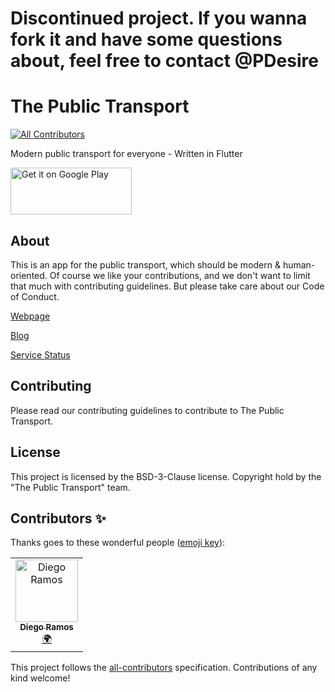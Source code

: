 # Discontinued project. If you wanna fork it and have some questions about, feel free to contact @PDesire


# The Public Transport
[![All Contributors](https://img.shields.io/badge/all_contributors-1-orange.svg?style=flat-square)](#contributors)

Modern public transport for everyone - Written in Flutter

[<img alt='Get it on Google Play' src='https://play.google.com/intl/en_us/badges/images/generic/en_badge_web_generic.png' width="194" height="75"/>](https://play.google.com/store/apps/details?id=de.pdesire.thepublictransportapp&pcampaignid=MKT-Other-global-all-co-prtnr-py-PartBadge-Mar2515-1)

## About

This is an app for the public transport, which should be modern & human-oriented.
Of course we like your contributions, and we don't want to limit that much with contributing guidelines.
But please take care about our Code of Conduct.

[Webpage](https://thepublictransport.de)

[Blog](https://thepublictransport.de/blog)

[Service Status](https://thepublictransport.de/status)

## Contributing

Please read our contributing guidelines to contribute to The Public Transport.

## License

This project is licensed by the BSD-3-Clause license. Copyright hold by the "The Public Transport" team.

## Contributors ✨

Thanks goes to these wonderful people ([emoji key](https://allcontributors.org/docs/en/emoji-key)):

<!-- ALL-CONTRIBUTORS-LIST:START - Do not remove or modify this section -->
<!-- prettier-ignore -->
<table>
  <tr>
    <td align="center"><a href="https://github.com/diegoramosb"><img src="https://avatars0.githubusercontent.com/u/18556257?v=4" width="100px;" alt="Diego Ramos"/><br /><sub><b>Diego Ramos</b></sub></a><br /><a href="#translation-diegoramosb" title="Translation">🌍</a></td>
  </tr>
</table>

<!-- ALL-CONTRIBUTORS-LIST:END -->

This project follows the [all-contributors](https://github.com/all-contributors/all-contributors) specification. Contributions of any kind welcome!
